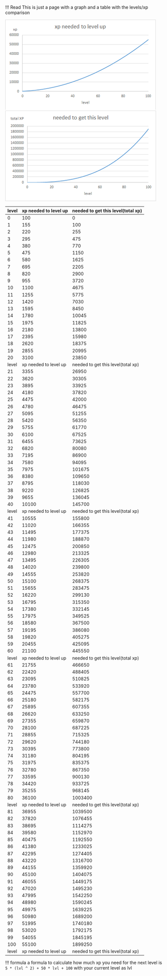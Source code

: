 !!! Read
    This is just a page with a graph and a table with the levels/xp comparison

![xp needed to level up](pics/xp_level_up.png)
![total xp to get this level](pics/total_xp_level.png)

|level	|xp needed to level up	|needed to get this level(total xp)|
|-|-|-|
|0	|100	|0|
|1	|155	|100|
|2	|220	|255|
|3	|295	|475|
|4	|380	|770|
|5	|475	|1150|
|6	|580	|1625|
|7	|695	|2205|
|8	|820	|2900|
|9	|955	|3720|
|10	|1100	|4675|
|11	|1255	|5775|
|12	|1420	|7030|
|13	|1595	|8450|
|14	|1780	|10045|
|15	|1975	|11825|
|16	|2180	|13800|
|17	|2395	|15980|
|18	|2620	|18375|
|19	|2855	|20995|
|20	|3100	|23850
|level	|xp needed to level up	|needed to get this level(total xp)|
|21	|3355	|26950|
|22	|3620	|30305|
|23	|3895	|33925|
|24	|4180	|37820|
|25	|4475	|42000|
|26	|4780	|46475|
|27	|5095	|51255|
|28	|5420	|56350|
|29	|5755	|61770|
|30	|6100	|67525|
|31	|6455	|73625|
|32	|6820	|80080|
|33	|7195	|86900|
|34	|7580	|94095|
|35	|7975	|101675|
|36	|8380	|109650|
|37	|8795	|118030|
|38	|9220	|126825|
|39	|9655	|136045|
|40	|10100	|145700|
|level	|xp needed to level up	|needed to get this level(total xp)|
|41	|10555	|155800|
|42	|11020	|166355|
|43	|11495	|177375|
|44	|11980	|188870|
|45	|12475	|200850|
|46	|12980	|213325|
|47	|13495	|226305|
|48	|14020	|239800|
|49	|14555	|253820|
|50	|15100	|268375|
|51	|15655	|283475|
|52	|16220	|299130|
|53	|16795	|315350|
|54	|17380	|332145|
|55	|17975	|349525|
|56	|18580	|367500|
|57	|19195	|386080|
|58	|19820	|405275|
|59	|20455	|425095|
|60	|21100	|445550|
|level	|xp needed to level up	|needed to get this level(total xp)|
|61	|21755	|466650|
|62	|22420	|488405|
|63	|23095	|510825|
|64	|23780	|533920|
|65	|24475	|557700|
|66	|25180	|582175|
|67	|25895	|607355|
|68	|26620	|633250|
|69	|27355	|659870|
|70	|28100	|687225|
|71	|28855	|715325|
|72	|29620	|744180|
|73	|30395	|773800|
|74	|31180	|804195|
|75	|31975	|835375|
|76	|32780	|867350|
|77	|33595	|900130|
|78	|34420	|933725|
|79	|35255	|968145|
|80	|36100	|1003400|
|level	|xp needed to level up	|needed to get this level(total xp)|
|81	|36955	|1039500|
|82	|37820	|1076455|
|83	|38695	|1114275|
|84	|39580	|1152970|
|85	|40475	|1192550|
|86	|41380	|1233025|
|87	|42295	|1274405|
|88	|43220	|1316700|
|89	|44155	|1359920|
|90	|45100	|1404075|
|91	|46055	|1449175|
|92	|47020	|1495230|
|93	|47995	|1542250|
|94	|48980	|1590245|
|95	|49975	|1639225|
|96	|50980	|1689200|
|97	|51995	|1740180|
|98	|53020	|1792175|
|99	|54055	|1845195|
|100|55100	|1899250|
|level	|xp needed to level up	|needed to get this level(total xp)|

!!! formula
    a formula to calculate how much xp you need for the next level is `5 * (lvl ^ 2) + 50 * lvl + 100`
    with your current level as lvl